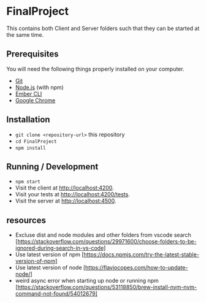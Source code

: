 # FinalProject
This contains both Client and Server folders such that they can be started at the same time.

## Prerequisites

You will need the following things properly installed on your computer.

* [Git](https://git-scm.com/)
* [Node.js](https://nodejs.org/) (with npm)
* [Ember CLI](https://ember-cli.com/)
* [Google Chrome](https://google.com/chrome/)

## Installation

* `git clone <repository-url>` this repository
* `cd FinalProject`
* `npm install`

## Running / Development

* `npm start`
* Visit the client at [http://localhost:4200](http://localhost:4200).
* Visit your tests at [http://localhost:4200/tests](http://localhost:4200/tests).
* Visit the server at [http://localhost:4500](http://localhost:4500).


## resources
* Excluse dist and node modules and other folders from vscode search [https://stackoverflow.com/questions/29971600/choose-folders-to-be-ignored-during-search-in-vs-code]
* Use latest version of npm [https://docs.npmjs.com/try-the-latest-stable-version-of-npm]
* Use latest version of node [https://flaviocopes.com/how-to-update-node/]
* weird async error when starting up node or running npm [https://stackoverflow.com/questions/53118850/brew-install-nvm-nvm-command-not-found/54012679]
